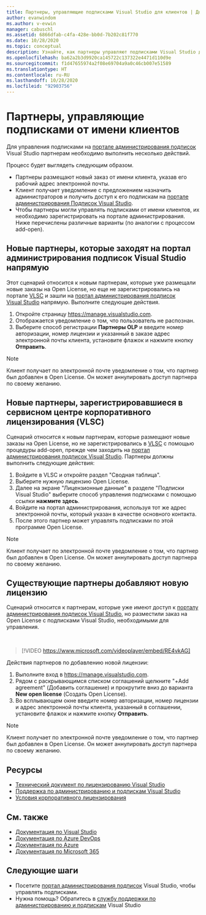 ```yaml
---
title: Партнеры, управляющие подписками Visual Studio для клиентов | Документация Майкрософт
author: evanwindom
ms.author: v-evwin
manager: cabuschl
ms.assetid: 6866dfab-c4fa-428e-bb0d-7b202c81f770
ms.date: 10/28/2020
ms.topic: conceptual
description: Узнайте, как партнеры управляют подписками Visual Studio для своих клиентов.
ms.openlocfilehash: ba62a2b3d9920ca145722c137322e4471d110d9e
ms.sourcegitcommit: f1d47655974a2f08e69704a9a0c46cb007e51589
ms.translationtype: HT
ms.contentlocale: ru-RU
ms.lasthandoff: 10/28/2020
ms.locfileid: "92903756"
---
```

# <a name="partners-managing-subscriptions-on-behalf-of-customers"></a>Партнеры, управляющие подписками от имени клиентов
Для управления подписками на [портале администрирования подписок](https://manage.visualstudio.com) Visual Studio партнерам необходимо выполнить несколько действий. 

Процесс будет выглядеть следующим образом.
- Партнеры размещают новый заказ от имени клиента, указав его рабочий адрес электронной почты.
- Клиент получает уведомление с предложением назначить администраторов и получить доступ к его подпискам на [портале администрирования Подписок Visual Studio](https://manage.visualstudio.com).
- Чтобы партнеры могли управлять подписками от имени клиентов, их необходимо зарегистрировать на портале администрирования. Ниже перечислены различные варианты (по аналогии с процессом add-open).

## <a name="new-partners-visiting-the-visual-studio-subscriptions-administration-portal-directly"></a>Новые партнеры, которые заходят на портал администрирования подписок Visual Studio напрямую
Этот сценарий относится к новым партнерам, которые уже размещали новые заказы на Open License, но еще не зарегистрировались на портале [VLSC](https://www.microsoft.com/Licensing/servicecenter/default.aspx) и зашли на [портал администрирования подписок Visual Studio](https://manage.visualstudio.com) напрямую.  Выполните следующие действия.
1. Откройте страницу <https://manage.visualstudio.com>.
1. Отображается уведомление о том, что пользователь не распознан.
1. Выберите способ регистрации **Партнеры OLP** и введите номер авторизации, номер лицензии и указанный в заказе адрес электронной почты клиента, установите флажок и нажмите кнопку **Отправить**.

> [!NOTE]
> Клиент получает по электронной почте уведомление о том, что партнер был добавлен в Open License. Он может аннулировать доступ партнера по своему желанию.

## <a name="new-partners-who-register-on-the-volume-licensing-service-center-vlsc"></a>Новые партнеры, зарегистрировавшиеся в сервисном центре корпоративного лицензирования (VLSC)

Сценарий относится к новым партнерам, которые размещают новые заказы на Open License, но не зарегистрировались в [VLSC](https://www.microsoft.com/Licensing/servicecenter/default.aspx) с помощью процедуры add-open, прежде чем заходить на [портал администрирования подписок Visual Studio](https://manage.visualstudio.com). Партнеры должны выполнить следующие действия:
1. Войдите в VLSC и откройте раздел "Сводная таблица".
1. Выберите нужную лицензию Open License.
1. Далее на экране "Лицензионные данные" в разделе "Подписки Visual Studio" выберите способ управления подписками с помощью ссылки **нажмите здесь**.
1. Войдите на портал администрирования, используя тот же адрес электронной почты, который указан в качестве основного контакта.
1. После этого партнер может управлять подписками по этой программе Open License.

> [!NOTE]
> Клиент получает по электронной почте уведомление о том, что партнер был добавлен в Open License. Он может аннулировать доступ партнера по своему желанию.

## <a name="existing-partners-adding-a-new-license"></a>Существующие партнеры добавляют новую лицензию
Сценарий относится к партнерам, которые уже имеют доступ к [порталу администрирования подписок Visual Studio](https://manage.visualstudio.com), но разместили заказ на Open License с подписками Visual Studio, необходимыми для управления.  

<br> 

> [!VIDEO https://www.microsoft.com/videoplayer/embed/RE4vkAG]

Действия партнеров по добавлению новой лицензии:
1. Выполните вход в <https://manage.visualstudio.com>.
1. Рядом с раскрывающимся списком соглашений щелкните "+Add agreement" (Добавить соглашение) и прокрутите вниз до варианта **New open license** (Создать Open License).
1. Во всплывающем окне введите номер авторизации, номер лицензии и адрес электронной почты клиента, указанный в соглашении, установите флажок и нажмите кнопку **Отправить**.

> [!NOTE]
> Клиент получает по электронной почте уведомление о том, что партнер был добавлен в Open License. Он может аннулировать доступ партнера по своему желанию.


## <a name="resources"></a>Ресурсы
- [Технический документ по лицензированию Visual Studio](https://aka.ms/vslicensing)
- [Поддержка по администрированию и подпискам Visual Studio](https://visualstudio.microsoft.com/support/support-overview-vs)
- [Условия корпоративного лицензирования](https://www.microsoft.com/licensing/product-licensing/products.aspx)

## <a name="see-also"></a>См. также
- [Документация по Visual Studio](/visualstudio/)
- [Документация по Azure DevOps](/azure/devops/)
- [Документация по Azure](/azure/)
- [Документация по Microsoft 365](/microsoft-365/)

## <a name="next-steps"></a>Следующие шаги
- Посетите [портал администрирования подписок](https://manage.visualstudio.com) Visual Studio, чтобы управлять подписками.
- Нужна помощь? Обратитесь в [службу поддержки по администрированию и подпискам](https://visualstudio.microsoft.com/support/support-overview-vs) Visual Studio